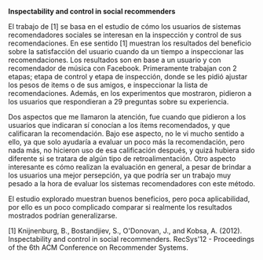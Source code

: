 **Inspectability and control in social recommenders**


El trabajo de [1] se basa en el estudio de cómo los usuarios de sistemas recomendadores sociales  se interesan en la inspección y control de sus recomendaciones. En ese sentido [1] muestran los resultados del beneficio sobre la satisfacción del usuario cuando da un tiempo a inspeccionar las recomendaciones. Los resultados son en base a un usuario y con recomendador de música con Facebook. Primeramente trabajan con 2 etapas; etapa de control y etapa de inspección, donde se les pidió ajustar los pesos de items o de sus amigos, e inspeccionar la lista de recomendaciones. Además, en los experimentos que mostraron, pidieron a los usuarios que respondieran a 29 preguntas sobre su experiencia. 

Dos aspectos que me llamaron la atención, fue cuando que pidieron a los usuarios que indicaran sí conocían a los ítems recomendados, y que calificaran la recomendación. Bajo ese aspecto, no le vi mucho sentido a ello, ya que solo ayudaría a evaluar un poco más la recomendación, pero nada más, no hicieron uso de esa calificación después, y quizá  hubiera sido diferente si se tratara de algún tipo de retroalimentación. Otro aspecto interesante es cómo realizan la evaluación en general, a pesar de brindar a los usuarios una mejor persepción, ya que podría ser un trabajo muy pesado a la hora de evaluar los sistemas recomendadores con este método. 

El estudio explorado muestran buenos beneficios, pero poca aplicabilidad, por ello es un poco complicado comparar si realmente los resultados mostrados podrían generalizarse. 



[1] Knijnenburg, B., Bostandjiev, S., O'Donovan, J., and Kobsa, A. (2012). Inspectability and control in social recommenders. RecSys'12 - Proceedings of the 6th ACM Conference on Recommender Systems.
